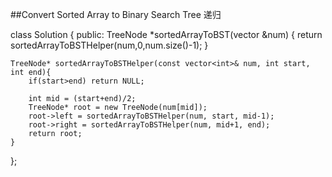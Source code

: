 ##Convert Sorted Array to Binary Search Tree
递归


class Solution {
public:
    TreeNode *sortedArrayToBST(vector<int> &num) {
        return sortedArrayToBSTHelper(num,0,num.size()-1);
    }
    
    TreeNode* sortedArrayToBSTHelper(const vector<int>& num, int start, int end){
        if(start>end) return NULL;
        
        int mid = (start+end)/2;
        TreeNode* root = new TreeNode(num[mid]);
        root->left = sortedArrayToBSTHelper(num, start, mid-1);
        root->right = sortedArrayToBSTHelper(num, mid+1, end);
        return root;
    }
};

